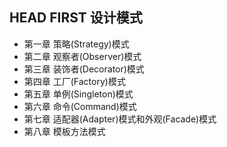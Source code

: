 ## HEAD FIRST 设计模式
- 第一章 策略(Strategy)模式
- 第二章 观察者(Observer)模式
- 第三章 装饰者(Decorator)模式
- 第四章 工厂(Factory)模式
- 第五章 单例(Singleton)模式
- 第六章 命令(Command)模式
- 第七章 适配器(Adapter)模式和外观(Facade)模式
- 第八章 模板方法模式
